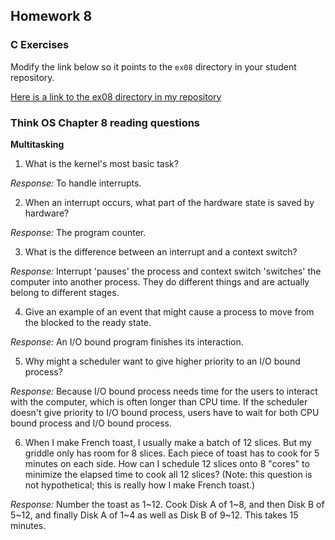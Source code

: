 ## Homework 8

### C Exercises

Modify the link below so it points to the `ex08` directory in your
student repository.

[Here is a link to the ex08 directory in my repository](https://github.com/zy-feng/ExercisesInC/tree/master/exercises/ex08)

### Think OS Chapter 8 reading questions

**Multitasking**

1) What is the kernel's most basic task?

*Response:* To handle interrupts.

2) When an interrupt occurs, what part of the hardware state is saved by hardware?

*Response:* The program counter.

3) What is the difference between an interrupt and a context switch?

*Response:* Interrupt 'pauses' the process and context switch 'switches' the computer into another process. They do different things and are actually belong to different stages.

4) Give an example of an event that might cause a process to move from the blocked to the ready state.

*Response:* An I/O bound program finishes its interaction. 

5) Why might a scheduler want to give higher priority to an I/O bound process?

*Response:* Because I/O bound process needs time for the users to interact with the computer, which is often longer than CPU time. If the scheduler doesn't give priority to I/O bound process, users have to wait for both CPU bound process and I/O bound process.

6) When I make French toast, I usually make a batch of 12 slices.  But my griddle only has room for 8 slices. 
Each piece of toast has to cook for 5 minutes on each side.  How can I schedule 12 slices onto 8 "cores"
to minimize the elapsed time to cook all 12 slices?  (Note: this question is not hypothetical; 
this is really how I make French toast.)

*Response:* Number the toast as 1~12. Cook Disk A of 1~8, and then Disk B of 5~12, and finally Disk A of 1~4 as well as Disk B of 9~12. This takes 15 minutes.



